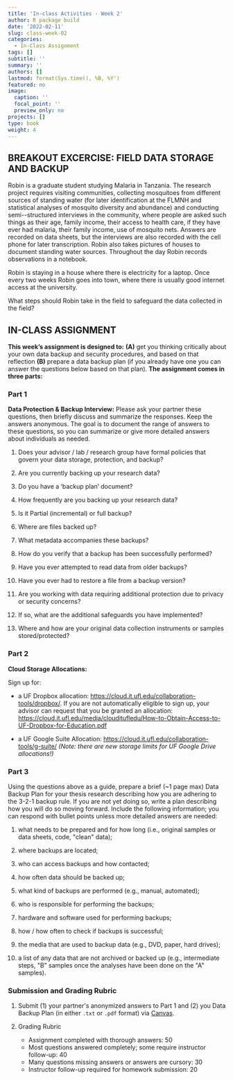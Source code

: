 ```yaml
---
title: 'In-class Activities - Week 2'
author: R package build
date: '2022-02-11'
slug: class-week-02
categories:
  - In-Class Assignment
tags: []
subtitle: ''
summary: ''
authors: []
lastmod: format(Sys.time(), %B, %Y')
featured: no
image:
  caption: ''
  focal_point: ''
  preview_only: no
projects: []
type: book
weight: 4
---
```


## BREAKOUT EXCERCISE: FIELD DATA STORAGE AND BACKUP

Robin is a graduate student studying Malaria in Tanzania. The research project requires visiting communities, collecting mosquitoes from different sources of standing water (for later identification at the FLMNH and statistical analyses of mosquito diversity and abundance) and conducting semi--structured interviews in the community, where people are asked such things as their age, family income, their access to health care, if they have ever had malaria, their family income, use of mosquito nets. Answers are recorded on data sheets, but the interviews are also recorded with the cell phone for later transcription. Robin also takes pictures of houses to document standing water sources. Throughout the day Robin records observations in a notebook.  

Robin is staying in a house where there is electricity for a laptop. Once every two weeks Robin goes into town, where there is usually good internet access at the university. 

What steps should Robin take in the field to safeguard the data collected in the field? 

## IN-CLASS ASSIGNMENT


**This week’s assignment is designed to:** **(A)** get you thinking critically about your own data backup and security procedures, and based on that reflection **(B)** prepare a data backup plan (if you already have one you can answer the questions below based on that plan).  **The assignment comes in three parts:**   

###  Part 1

**Data Protection & Backup Interview:** Please ask your partner these questions, then briefly discuss and summarize the responses. Keep the answers anonymous. The goal is to document the range of answers to these questions, so you can summarize or give more detailed answers about individuals as needed.

1.	Does your advisor / lab / research group have formal policies that govern your data storage, protection, and backup?

2.	Are you currently backing up your research data?

3.	Do you have a ‘backup plan’ document?

4.	How frequently are you backing up your research data? 

5.	Is it Partial (incremental) or full backup? 

6.	Where are files backed up? 

7.	What metadata accompanies these backups? 

8.	How do you verify that a backup has been successfully performed? 

9.	Have you ever attempted to read data from older backups? 

10.	Have you ever had to restore a file from a backup version?

11.	Are you working with data requiring additional protection due to privacy or security concerns? 

12.	If so, what are the additional safeguards you have implemented?

13.	Where and how are your original data collection instruments or samples stored/protected?

###  Part 2

**Cloud Storage Allocations:** 

Sign up for:

  * a UF Dropbox allocation: https://cloud.it.ufl.edu/collaboration-tools/dropbox/. If you are not automatically eligible to sign up, your advisor can request that you be granted an allocation: https://cloud.it.ufl.edu/media/clouditufledu/How-to-Obtain-Access-to-UF-Dropbox-for-Education.pdf   

  * a UF Google Suite Allocation: https://cloud.it.ufl.edu/collaboration-tools/g-suite/  *(Note: there are new storage limits for UF Google Drive allocations!)*

###  Part 3

Using the questions above as a guide, prepare a brief (~1 page max) Data Backup Plan for your thesis research describing how you are adhering to the 3-2-1 backup rule. If you are not yet doing so, write a plan describing how you will do so moving forward.  Include the following information; you can respond with bullet points unless more detailed answers are needed:   

   1.	what needs to be prepared and for how long (i.e., original samples or data sheets, code, "clean" data);
  
   1.	where backups are located;  
   
   1.	who can access backups and how contacted;  
  
   1.	how often data should be backed up;  
   
   1.	what kind of backups are performed (e.g., manual, automated);  
  
   1.	who is responsible for performing the backups;  
  
   1.	hardware and software used for performing backups;  
  
   1.	how / how often to check if backups is successful;  
  
   1.	the media that are used to backup data (e.g., DVD, paper, hard drives);  
  
   1.	a list of any data that are not archived or backed up (e.g., intermediate steps, "B" samples once the analyses have been done on the "A" samples).
  

### Submission and Grading Rubric

1) Submit (1) your partner's anonymized answers to Part 1 and (2) you Data Backup Plan (in either `.txt` or `.pdf` format) via [Canvas](https://elearning.ufl.edu/).  

2) Grading Rubric 
    * Assignment completed with thorough answers: 50
    * Most questions answered completely; some require instructor follow-up: 40
    * Many questions missing answers or answers are cursory: 30
    * Instructor follow-up required for homework submission: 20
